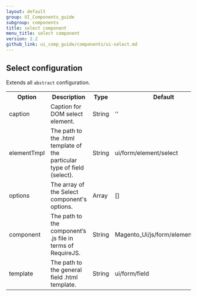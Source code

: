 ```yaml
---
layout: default
group: UI_Components_guide
subgroup: components
title: select component
menu_title: select component
version: 2.2
github_link: ui_comp_guide/components/ui-select.md
---
```


## Select configuration
Extends all `abstract` configuration.

<table>
  <tr>
    <th>Option </th>
    <th>Description</th>
    <th>Type</th>
    <th>Default</th>
  </tr>
  <tr>
    <td>caption</td>
    <td>Caption for DOM select element.</td>
    <td>String</td>
    <td>''</td>
  </tr>
  <tr>
    <td>elementTmpl</td>
    <td>The path to the .html template of the particular type of field (select).</td>
    <td>String</td>
    <td>ui/form/element/select</td>
  </tr>
  <tr>
    <td>options</td>
    <td>The array of the Select component's options.</td>
    <td>Array</td>
    <td>[]</td>
  </tr>
  <tr>
    <td>component</td>
    <td>The path to the component’s .js file in terms of RequireJS.</td>
    <td>String</td>
    <td>Magento_Ui/js/form/element/select</td>
  </tr>
  <tr>
    <td>template</td>
    <td>The path to the general field .html template.</td>
    <td>String</td>
    <td>ui/form/field</td>
  </tr>
</table>